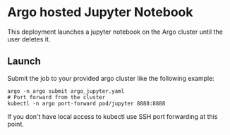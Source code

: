 # Argo hosted Jupyter Notebook

This deployment launches a jupyter notebook on the Argo cluster until the user deletes it.

## Launch

Submit the job to your provided argo cluster like the following example:

```
argo -n argo submit argo_jupyter.yaml
# Port forward from the cluster
kubectl -n argo port-forward pod/jupyter 8888:8888
```

If you don't have local access to kubectl use SSH port forwarding at this point.
